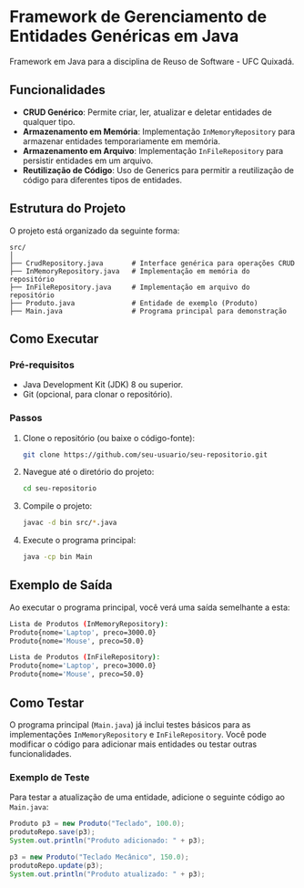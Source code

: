 # Framework de Gerenciamento de Entidades Genéricas em Java

Framework em Java para a disciplina de Reuso de Software - UFC Quixadá.

## Funcionalidades
- **CRUD Genérico**: Permite criar, ler, atualizar e deletar entidades de qualquer tipo.
- **Armazenamento em Memória**: Implementação `InMemoryRepository` para armazenar entidades temporariamente em memória.
- **Armazenamento em Arquivo**: Implementação `InFileRepository` para persistir entidades em um arquivo.
- **Reutilização de Código**: Uso de Generics para permitir a reutilização de código para diferentes tipos de entidades.

## Estrutura do Projeto
O projeto está organizado da seguinte forma:

```
src/
│
├── CrudRepository.java       # Interface genérica para operações CRUD
├── InMemoryRepository.java   # Implementação em memória do repositório
├── InFileRepository.java     # Implementação em arquivo do repositório
├── Produto.java              # Entidade de exemplo (Produto)
├── Main.java                 # Programa principal para demonstração
```

## Como Executar
### Pré-requisitos
- Java Development Kit (JDK) 8 ou superior.
- Git (opcional, para clonar o repositório).

### Passos
1. Clone o repositório (ou baixe o código-fonte):
   ```bash
   git clone https://github.com/seu-usuario/seu-repositorio.git
   ```

2. Navegue até o diretório do projeto:
   ```bash
   cd seu-repositorio
   ```

3. Compile o projeto:
   ```bash
   javac -d bin src/*.java
   ```

4. Execute o programa principal:
   ```bash
   java -cp bin Main
   ```

## Exemplo de Saída
Ao executar o programa principal, você verá uma saída semelhante a esta:

```bash
Lista de Produtos (InMemoryRepository):
Produto{nome='Laptop', preco=3000.0}
Produto{nome='Mouse', preco=50.0}

Lista de Produtos (InFileRepository):
Produto{nome='Laptop', preco=3000.0}
Produto{nome='Mouse', preco=50.0}
```

## Como Testar
O programa principal (`Main.java`) já inclui testes básicos para as implementações `InMemoryRepository` e `InFileRepository`. Você pode modificar o código para adicionar mais entidades ou testar outras funcionalidades.

### Exemplo de Teste
Para testar a atualização de uma entidade, adicione o seguinte código ao `Main.java`:

```java
Produto p3 = new Produto("Teclado", 100.0);
produtoRepo.save(p3);
System.out.println("Produto adicionado: " + p3);

p3 = new Produto("Teclado Mecânico", 150.0);
produtoRepo.update(p3);
System.out.println("Produto atualizado: " + p3);
```
